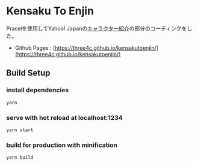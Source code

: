 # Kensaku To Enjin
Pracelを使用してYahoo! Japanの[キャラクター紹介](https://kensakutoenjin.yahoo.co.jp/)の部分のコーディングをした。
* Github Pages :  [https://three4c.github.io/kensakutoenjin/](https://three4c.github.io/kensakutoenjin/)

## Build Setup
### install dependencies
```
yarn
```

### serve with hot reload at localhost:1234
```
yarn start
```

### build for production with minification
```
yarn build
```
